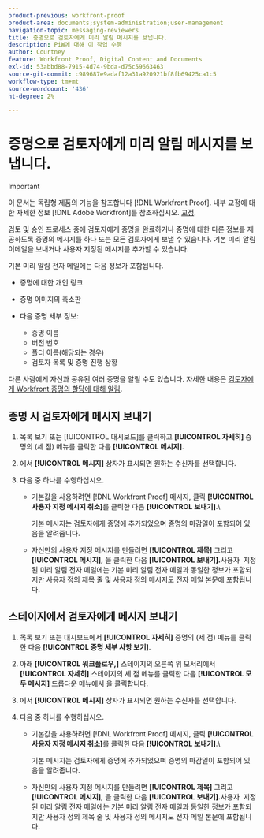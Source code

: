 ```yaml
---
product-previous: workfront-proof
product-area: documents;system-administration;user-management
navigation-topic: messaging-reviewers
title: 증명으로 검토자에게 미리 알림 메시지를 보냅니다.
description: PiW에 대해 이 작업 수행
author: Courtney
feature: Workfront Proof, Digital Content and Documents
exl-id: 53abbd88-7915-4d74-9bda-d75c59663463
source-git-commit: c989687e9adaf12a31a920921bf8fb69425ca1c5
workflow-type: tm+mt
source-wordcount: '436'
ht-degree: 2%

---
```


# 증명으로 검토자에게 미리 알림 메시지를 보냅니다.

>[!IMPORTANT]
>
>이 문서는 독립형 제품의 기능을 참조합니다 [!DNL Workfront Proof]. 내부 교정에 대한 자세한 정보 [!DNL Adobe Workfront]를 참조하십시오. [교정](../../../review-and-approve-work/proofing/proofing.md).

<!--
<p style="color: #000000;" data-mc-conditions="QuicksilverOrClassic.Draft mode">Make this work for PiW</p>
-->

검토 및 승인 프로세스 중에 검토자에게 증명을 완료하거나 증명에 대한 다른 정보를 제공하도록 증명의 메시지를 하나 또는 모든 검토자에게 보낼 수 있습니다. 기본 미리 알림 이메일을 보내거나 사용자 지정된 메시지를 추가할 수 있습니다.

기본 미리 알림 전자 메일에는 다음 정보가 포함됩니다.

* 증명에 대한 개인 링크
* 증명 이미지의 축소판
* 다음 증명 세부 정보:

   * 증명 이름
   * 버전 번호
   * 폴더 이름(해당되는 경우)
   * 검토자 목록 및 증명 진행 상황

다른 사람에게 자신과 공유된 여러 증명을 알릴 수도 있습니다. 자세한 내용은 [검토자에게 Workfront 증명의 할당에 대해 알림](../../../workfront-proof/wp-emailsntfctns/messaging-reviewers/remind-reviewer-assignments-wp.md).

## 증명 시 검토자에게 메시지 보내기

1. 목록 보기 또는 [!UICONTROL 대시보드]를 클릭하고 **[!UICONTROL 자세히]** 증명의 (세 점) 메뉴를 클릭한 다음 **[!UICONTROL 메시지]**.

1. 에서 **[!UICONTROL 메시지]** 상자가 표시되면 원하는 수신자를 선택합니다.
1. 다음 중 하나를 수행하십시오.

   * 기본값을 사용하려면 [!DNL Workfront Proof] 메시지, 클릭 **[!UICONTROL 사용자 지정 메시지 취소]**&#x200B;를 클릭한 다음 **[!UICONTROL 보내기]**.\

      기본 메시지는 검토자에게 증명에 추가되었으며 증명의 마감일이 포함되어 있음을 알려줍니다.

   * 자신만의 사용자 지정 메시지를 만들려면 **[!UICONTROL 제목]** 그리고 **[!UICONTROL 메시지],** 을 클릭한 다음 **[!UICONTROL 보내기].**&#x200B;사용자 &#x200B; 지정된 미리 알림 전자 메일에는 기본 미리 알림 전자 메일과 동일한 정보가 포함되지만 사용자 정의 제목 줄 및 사용자 정의 메시지도 전자 메일 본문에 포함됩니다.

## 스테이지에서 검토자에게 메시지 보내기

1. 목록 보기 또는 대시보드에서 **[!UICONTROL 자세히]** 증명의 (세 점) 메뉴를 클릭한 다음 **[!UICONTROL 증명 세부 사항 보기]**.

1. 아래 **[!UICONTROL 워크플로우,]** 스테이지의 오른쪽 위 모서리에서 **[!UICONTROL 자세히]** 스테이지의 세 점 메뉴를 클릭한 다음 **[!UICONTROL 모두 메시지]** 드롭다운 메뉴에서 을 클릭합니다.

1. 에서 **[!UICONTROL 메시지]** 상자가 표시되면 원하는 수신자를 선택합니다.
1. 다음 중 하나를 수행하십시오.

   * 기본값을 사용하려면 [!DNL Workfront Proof] 메시지, 클릭 **[!UICONTROL 사용자 지정 메시지 취소]**&#x200B;를 클릭한 다음 **[!UICONTROL 보내기]**.\

      기본 메시지는 검토자에게 증명에 추가되었으며 증명의 마감일이 포함되어 있음을 알려줍니다.

   * 자신만의 사용자 지정 메시지를 만들려면 **[!UICONTROL 제목]** 그리고 **[!UICONTROL 메시지],** 을 클릭한 다음 **[!UICONTROL 보내기].**&#x200B;사용자 &#x200B; 지정된 미리 알림 전자 메일에는 기본 미리 알림 전자 메일과 동일한 정보가 포함되지만 사용자 정의 제목 줄 및 사용자 정의 메시지도 전자 메일 본문에 포함됩니다.
